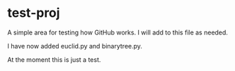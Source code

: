 # test-proj
A simple area for testing how GitHub works.
I will add to this file as needed.

I have now added euclid.py and binarytree.py.

At the moment this is just a test.
